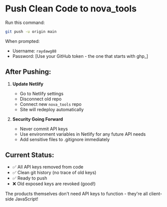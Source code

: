 # Push Clean Code to nova_tools

Run this command:
```bash
git push -u origin main
```

When prompted:
- Username: `raydawg88`
- Password: [Use your GitHub token - the one that starts with ghp_]

## After Pushing:

1. **Update Netlify**
   - Go to Netlify settings
   - Disconnect old repo
   - Connect new `nova_tools` repo
   - Site will redeploy automatically

2. **Security Going Forward**
   - Never commit API keys
   - Use environment variables in Netlify for any future API needs
   - Add sensitive files to .gitignore immediately

## Current Status:
- ✅ All API keys removed from code
- ✅ Clean git history (no trace of old keys)
- ✅ Ready to push
- ❌ Old exposed keys are revoked (good!)

The products themselves don't need API keys to function - they're all client-side JavaScript!